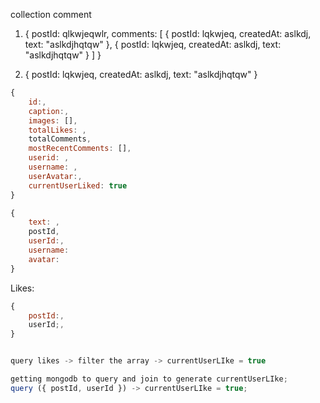 collection comment

1. {
    postId: qlkwjeqwlr,
    comments: [
        {
            postId: lqkwjeq,
            createdAt: aslkdj,
            text: "aslkdjhqtqw"
        },
        {
            postId: lqkwjeq,
            createdAt: aslkdj,
            text: "aslkdjhqtqw"
        }
    ]
}

2. {
    postId: lqkwjeq,
    createdAt: aslkdj,
    text: "aslkdjhqtqw"
}

```js
{
    id:,
    caption:,
    images: [],
    totalLikes: ,
    totalComments,
    mostRecentComments: [],
    userid: ,
    username: ,
    userAvatar:, 
    currentUserLiked: true
}
```

```js
{
    text: ,
    postId,
    userId:,
    username:
    avatar:
}
```

Likes: 
```js
{
    postId:,
    userId;,
}


query likes -> filter the array -> currentUserLIke = true

getting mongodb to query and join to generate currentUserLIke;
query ({ postId, userId }) -> currentUserLIke = true;